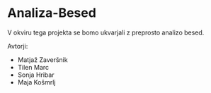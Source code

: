 # Analiza-Besed

V okviru tega projekta se bomo ukvarjali z preprosto analizo besed.


Avtorji:

* Matjaž Zaveršnik
* Tilen Marc
* Sonja Hribar
* Maja Košmrlj